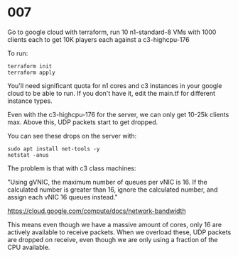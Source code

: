 # 007

Go to google cloud with terraform, run 10 n1-standard-8 VMs with 1000 clients each to get 10K players each against a c3-highcpu-176

To run:

```console
terraform init
terraform apply
```

You'll need significant quota for n1 cores and c3 instances in your google cloud to be able to run. If you don't have it, edit the main.tf for different instance types.

Even with the c3-highcpu-176 for the server, we can only get 10-25k clients max. Above this, UDP packets start to get dropped.

You can see these drops on the server with:

```
sudo apt install net-tools -y
netstat -anus
```

The problem is that with c3 class machines: 

"Using gVNIC, the maximum number of queues per vNIC is 16. If the calculated number is greater than 16, ignore the calculated number, and assign each vNIC 16 queues instead."

https://cloud.google.com/compute/docs/network-bandwidth

This means even though we have a massive amount of cores, only 16 are actively available to receive packets. When we overload these, UDP packets are dropped on receive, even though we are only using a fraction of the CPU available.
